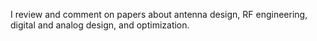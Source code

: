 I review and comment on papers about antenna design, RF engineering, digital and analog design, and optimization.
